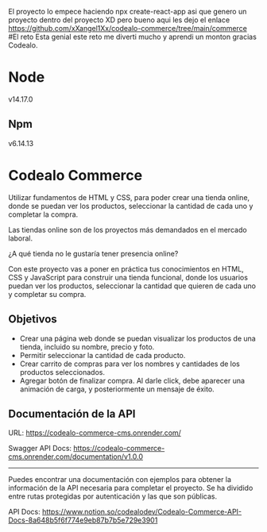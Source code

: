 El proyecto lo empece haciendo npx create-react-app asi que genero un proyecto dentro del proyecto XD pero bueno aqui les dejo el enlace https://github.com/xXangel1Xx/codealo-commerce/tree/main/commerce #El reto Esta genial este reto me diverti mucho y aprendi un monton gracias Codealo.
# Node 
v14.17.0
## Npm
v6.14.13

# Codealo Commerce

Utilizar fundamentos de HTML y CSS, para poder crear una tienda online, donde se puedan ver los productos, seleccionar la cantidad de cada uno y completar la compra.

Las tiendas online son de los proyectos más demandados en el mercado laboral.

¿A qué tienda no le gustaría tener presencia online?

Con este proyecto vas a poner en práctica tus conocimientos en HTML, CSS y JavaScript para construir una tienda funcional, donde los usuarios puedan ver los productos, seleccionar la cantidad que quieren de cada uno y completar su compra.

## Objetivos

- Crear una página web donde se puedan visualizar los productos de una tienda, incluido su nombre, precio y foto.
- Permitir seleccionar la cantidad de cada producto.
- Crear carrito de compras para ver los nombres y cantidades de los productos seleccionados.
- Agregar botón de finalizar compra. Al darle click, debe aparecer una animación de carga, y posteriormente un mensaje de éxito.

## Documentación de la API

URL: https://codealo-commerce-cms.onrender.com/

Swagger API Docs: https://codealo-commerce-cms.onrender.com/documentation/v1.0.0

---
Puedes encontrar una documentación con ejemplos para obtener la información de la API necesaria para completar el proyecto. Se ha dividido entre rutas protegidas por autenticación y las que son públicas.

API Docs: https://www.notion.so/codealodev/Codealo-Commerce-API-Docs-8a648b5f6f774e9eb87b7b5e729e3901
